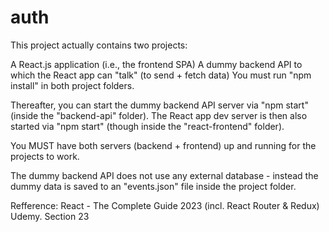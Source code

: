 # auth
This project actually contains two projects:

A React.js application (i.e., the frontend SPA)
A dummy backend API to which the React app can "talk" (to send + fetch data)
You must run "npm install" in both project folders.

Thereafter, you can start the dummy backend API server via "npm start" (inside the "backend-api" folder). The React app dev server is then also started via "npm start" (though inside the "react-frontend" folder).

You MUST have both servers (backend + frontend) up and running for the projects to work.

The dummy backend API does not use any external database - instead the dummy data is saved to an "events.json" file inside the project folder.

Refference: React - The Complete Guide 2023 (incl. React Router & Redux) Udemy. Section 23
